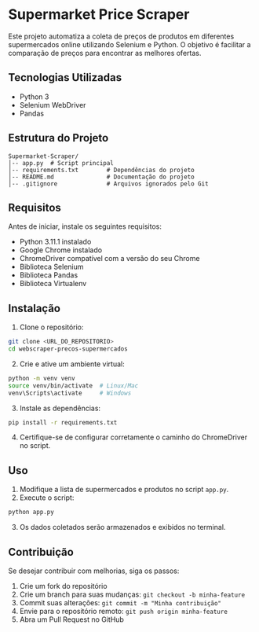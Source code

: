 # Supermarket Price Scraper

Este projeto automatiza a coleta de preços de produtos em diferentes supermercados online utilizando Selenium e Python. O objetivo é facilitar a comparação de preços para encontrar as melhores ofertas.

## Tecnologias Utilizadas

- Python 3
- Selenium WebDriver
- Pandas

## Estrutura do Projeto

```
Supermarket-Scraper/
│-- app.py  # Script principal
│-- requirements.txt        # Dependências do projeto
│-- README.md               # Documentação do projeto
│-- .gitignore              # Arquivos ignorados pelo Git
```

## Requisitos

Antes de iniciar, instale os seguintes requisitos:

- Python 3.11.1 instalado
- Google Chrome instalado
- ChromeDriver compatível com a versão do seu Chrome
- Biblioteca Selenium
- Biblioteca Pandas
- Biblioteca Virtualenv

## Instalação

1. Clone o repositório:

```sh
git clone <URL_DO_REPOSITORIO>
cd webscraper-precos-supermercados
```

2. Crie e ative um ambiente virtual:

```sh
python -m venv venv
source venv/bin/activate  # Linux/Mac
venv\Scripts\activate     # Windows
```

3. Instale as dependências:

```sh
pip install -r requirements.txt
```

4. Certifique-se de configurar corretamente o caminho do ChromeDriver no script.

## Uso

1. Modifique a lista de supermercados e produtos no script `app.py`.
2. Execute o script:

```sh
python app.py
```

3. Os dados coletados serão armazenados e exibidos no terminal.

## Contribuição

Se desejar contribuir com melhorias, siga os passos:

1. Crie um fork do repositório
2. Crie um branch para suas mudanças: `git checkout -b minha-feature`
3. Commit suas alterações: `git commit -m "Minha contribuição"`
4. Envie para o repositório remoto: `git push origin minha-feature`
5. Abra um Pull Request no GitHub
